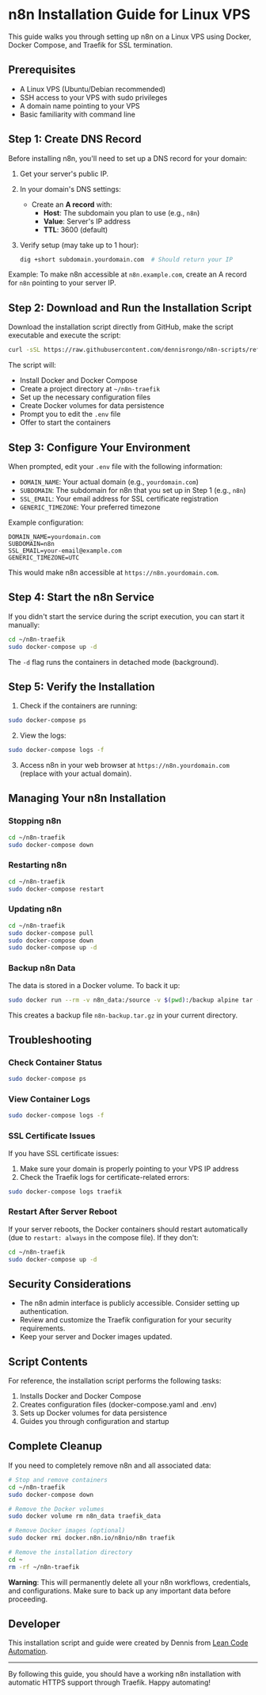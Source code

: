 # n8n Installation Guide for Linux VPS

This guide walks you through setting up n8n on a Linux VPS using Docker, Docker Compose, and Traefik for SSL termination.

## Prerequisites

- A Linux VPS (Ubuntu/Debian recommended)
- SSH access to your VPS with sudo privileges
- A domain name pointing to your VPS
- Basic familiarity with command line

## Step 1: Create DNS Record

Before installing n8n, you'll need to set up a DNS record for your domain:

1. Get your server's public IP.

2. In your domain's DNS settings:
   - Create an **A record** with:
     - **Host**: The subdomain you plan to use (e.g., `n8n`)
     - **Value**: Server's IP address
     - **TTL**: 3600 (default)

3. Verify setup (may take up to 1 hour):
   ```bash
   dig +short subdomain.yourdomain.com  # Should return your IP
   ```

Example: To make n8n accessible at `n8n.example.com`, create an A record for `n8n` pointing to your server IP.

## Step 2: Download and Run the Installation Script

Download the installation script directly from GitHub, make the script executable and execute the script:

```bash
curl -sSL https://raw.githubusercontent.com/dennisrongo/n8n-scripts/refs/heads/master/n8n-install.sh -o n8n-install.sh && chmod +x n8n-install.sh && ./n8n-install.sh
```

The script will:
- Install Docker and Docker Compose
- Create a project directory at `~/n8n-traefik`
- Set up the necessary configuration files
- Create Docker volumes for data persistence
- Prompt you to edit the `.env` file
- Offer to start the containers

## Step 3: Configure Your Environment

When prompted, edit your `.env` file with the following information:

- `DOMAIN_NAME`: Your actual domain (e.g., `yourdomain.com`)
- `SUBDOMAIN`: The subdomain for n8n that you set up in Step 1 (e.g., `n8n`)
- `SSL_EMAIL`: Your email address for SSL certificate registration
- `GENERIC_TIMEZONE`: Your preferred timezone

Example configuration:

```
DOMAIN_NAME=yourdomain.com
SUBDOMAIN=n8n
SSL_EMAIL=your-email@example.com
GENERIC_TIMEZONE=UTC
```

This would make n8n accessible at `https://n8n.yourdomain.com`.

## Step 4: Start the n8n Service

If you didn't start the service during the script execution, you can start it manually:

```bash
cd ~/n8n-traefik
sudo docker-compose up -d
```

The `-d` flag runs the containers in detached mode (background).

## Step 5: Verify the Installation

1. Check if the containers are running:

```bash
sudo docker-compose ps
```

2. View the logs:

```bash
sudo docker-compose logs -f
```

3. Access n8n in your web browser at `https://n8n.yourdomain.com` (replace with your actual domain).

## Managing Your n8n Installation

### Stopping n8n

```bash
cd ~/n8n-traefik
sudo docker-compose down
```

### Restarting n8n

```bash
cd ~/n8n-traefik
sudo docker-compose restart
```

### Updating n8n

```bash
cd ~/n8n-traefik
sudo docker-compose pull
sudo docker-compose down
sudo docker-compose up -d
```

### Backup n8n Data

The data is stored in a Docker volume. To back it up:

```bash
sudo docker run --rm -v n8n_data:/source -v $(pwd):/backup alpine tar -czf /backup/n8n-backup.tar.gz -C /source .
```

This creates a backup file `n8n-backup.tar.gz` in your current directory.

## Troubleshooting

### Check Container Status

```bash
sudo docker-compose ps
```

### View Container Logs

```bash
sudo docker-compose logs -f
```

### SSL Certificate Issues

If you have SSL certificate issues:

1. Make sure your domain is properly pointing to your VPS IP address
2. Check the Traefik logs for certificate-related errors:

```bash
sudo docker-compose logs traefik
```

### Restart After Server Reboot

If your server reboots, the Docker containers should restart automatically (due to `restart: always` in the compose file). If they don't:

```bash
cd ~/n8n-traefik
sudo docker-compose up -d
```

## Security Considerations

- The n8n admin interface is publicly accessible. Consider setting up authentication.
- Review and customize the Traefik configuration for your security requirements.
- Keep your server and Docker images updated.

## Script Contents

For reference, the installation script performs the following tasks:

1. Installs Docker and Docker Compose
2. Creates configuration files (docker-compose.yaml and .env)
3. Sets up Docker volumes for data persistence
4. Guides you through configuration and startup

## Complete Cleanup

If you need to completely remove n8n and all associated data:

```bash
# Stop and remove containers
cd ~/n8n-traefik
sudo docker-compose down

# Remove the Docker volumes
sudo docker volume rm n8n_data traefik_data

# Remove Docker images (optional)
sudo docker rmi docker.n8n.io/n8nio/n8n traefik

# Remove the installation directory
cd ~
rm -rf ~/n8n-traefik
```

**Warning**: This will permanently delete all your n8n workflows, credentials, and configurations. Make sure to back up any important data before proceeding.

## Developer

This installation script and guide were created by Dennis from [Lean Code Automation](https://leancodeautomation.com/).

---

By following this guide, you should have a working n8n installation with automatic HTTPS support through Traefik. Happy automating!
